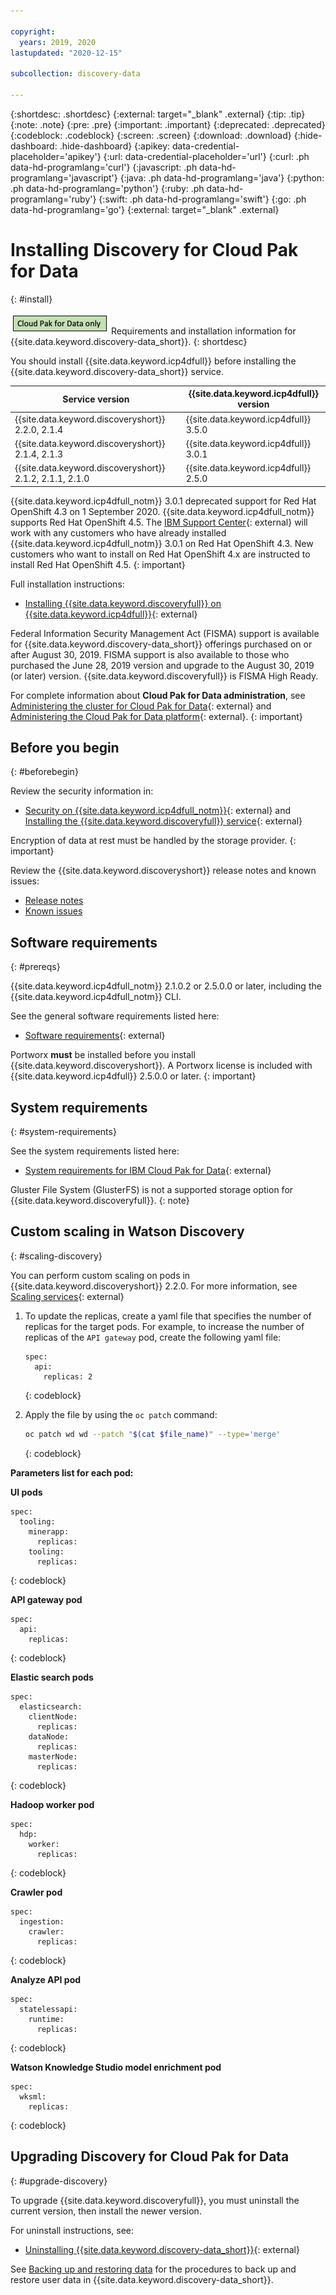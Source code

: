 ```yaml
---

copyright:
  years: 2019, 2020
lastupdated: "2020-12-15"

subcollection: discovery-data

---
```


{:shortdesc: .shortdesc}
{:external: target="_blank" .external}
{:tip: .tip}
{:note: .note}
{:pre: .pre}
{:important: .important}
{:deprecated: .deprecated}
{:codeblock: .codeblock}
{:screen: .screen}
{:download: .download}
{:hide-dashboard: .hide-dashboard}
{:apikey: data-credential-placeholder='apikey'} 
{:url: data-credential-placeholder='url'}
{:curl: .ph data-hd-programlang='curl'}
{:javascript: .ph data-hd-programlang='javascript'}
{:java: .ph data-hd-programlang='java'}
{:python: .ph data-hd-programlang='python'}
{:ruby: .ph data-hd-programlang='ruby'}
{:swift: .ph data-hd-programlang='swift'}
{:go: .ph data-hd-programlang='go'}
{:external: target="_blank" .external}


# Installing Discovery for Cloud Pak for Data
{: #install}

![Cloud Pak for Data only](images/cpdonly.png) Requirements and installation information for {{site.data.keyword.discovery-data_short}}.
{: shortdesc}

You should install {{site.data.keyword.icp4dfull}} before installing the {{site.data.keyword.discovery-data_short}} service.

| Service version | {{site.data.keyword.icp4dfull}} version |
| ---- | ----|
| {{site.data.keyword.discoveryshort}} 2.2.0, 2.1.4 | {{site.data.keyword.icp4dfull}} 3.5.0 |
| {{site.data.keyword.discoveryshort}} 2.1.4, 2.1.3 | {{site.data.keyword.icp4dfull}} 3.0.1 |
| {{site.data.keyword.discoveryshort}} 2.1.2, 2.1.1, 2.1.0 | {{site.data.keyword.icp4dfull}} 2.5.0 |

{{site.data.keyword.icp4dfull_notm}} 3.0.1 deprecated support for Red Hat OpenShift 4.3 on 1 September 2020. {{site.data.keyword.icp4dfull_notm}} supports Red Hat OpenShift 4.5. The [IBM Support Center](https://cloud.ibm.com/unifiedsupport/supportcenter){: external} will work with any customers who have already installed {{site.data.keyword.icp4dfull_notm}} 3.0.1 on Red Hat OpenShift 4.3. New customers who want to install on Red Hat OpenShift 4.x are instructed to install Red Hat OpenShift 4.5.
{: important}

Full installation instructions: 

-  [Installing {{site.data.keyword.discoveryfull}} on {{site.data.keyword.icp4dfull}}](https://www.ibm.com/support/producthub/icpdata/docs/content/SSQNUZ_latest/svc-discovery/discovery-install.html){: external}

Federal Information Security Management Act (FISMA) support is available for {{site.data.keyword.discovery-data_short}} offerings purchased on or after August 30, 2019. FISMA support is also available to those who purchased the June 28, 2019 version and upgrade to the August 30, 2019 (or later) version. {{site.data.keyword.discoveryfull}} is FISMA High Ready.

For complete information about **Cloud Pak for Data administration**, see [Administering the cluster for Cloud Pak for Data](https://www.ibm.com/support/producthub/icpdata/docs/content/SSQNUZ_latest/cpd/admin/admin-cluster.html){: external} and [Administering the Cloud Pak for Data platform](https://www.ibm.com/support/producthub/icpdata/docs/content/SSQNUZ_latest/cpd/admin/admin-web-client.html){: external}.
{: important}


## Before you begin
{: #beforebegin}

Review the security information in:

  -  [Security on {{site.data.keyword.icp4dfull_notm}}](https://www.ibm.com/support/producthub/icpdata/docs/content/SSQNUZ_latest/cpd/plan/security.html){: external} and [Installing the {{site.data.keyword.discoveryfull}} service](https://www.ibm.com/support/producthub/icpdata/docs/content/SSQNUZ_latest/svc-discovery/discovery-install.html){: external}
  
  
Encryption of data at rest must be handled by the storage provider.
{: important}

Review the {{site.data.keyword.discoveryshort}} release notes and known issues:

  -  [Release notes](/docs/discovery-data?topic=discovery-data-release-notes)
  -  [Known issues](/docs/discovery-data?topic=discovery-data-known-issues)

## Software requirements
{: #prereqs}

{{site.data.keyword.icp4dfull_notm}} 2.1.0.2 or 2.5.0.0 or later, including the {{site.data.keyword.icp4dfull_notm}} CLI.

See the general software requirements listed here:

  -  [Software requirements](https://www.ibm.com/support/producthub/icpdata/docs/content/SSQNUZ_latest/cpd/plan/rhos-reqs.html#rhos-reqs__software){: external} 
  

Portworx **must** be installed before you install {{site.data.keyword.discoveryshort}}. A Portworx license is included with {{site.data.keyword.icp4dfull}} 2.5.0.0 or later.
{: important}

## System requirements
{: #system-requirements}

See the system requirements listed here:

  -  [System requirements for IBM Cloud Pak for Data](https://www.ibm.com/support/producthub/icpdata/docs/content/SSQNUZ_latest/cpd/plan/rhos-reqs.html){: external} 
  

Gluster File System (GlusterFS) is not a supported storage option for {{site.data.keyword.discoveryfull}}.
{: note}

## Custom scaling in Watson Discovery
{: #scaling-discovery}

You can perform custom scaling on pods in {{site.data.keyword.discoveryshort}} 2.2.0. For more information, see [Scaling services](https://www.ibm.com/support/producthub/icpdata/docs/content/SSQNUZ_latest/cpd/admin/scaling-svcs.html){: external} 

1. To update the replicas, create a yaml file that specifies the number of replicas for the target pods. For example, to increase the number of replicas of the `API gateway` pod, create the following yaml file:
   
   ```
   spec:
     api:
       replicas: 2
   ```
   {: codeblock}

1. Apply the file by using the `oc patch` command:
   
   ```bash
   oc patch wd wd --patch "$(cat $file_name)" --type='merge'
   ```
   {: codeblock}

**Parameters list for each pod:**

**UI pods**
   
   ```
   spec:
     tooling:
       minerapp:
         replicas:
       tooling:
         replicas:
   ```
   {: codeblock}

**API gateway pod**
   
   ```
   spec:
     api:
       replicas:
   ```
   {: codeblock}

**Elastic search pods**
   
   ```
   spec:
     elasticsearch:
       clientNode:
         replicas:
       dataNode:
         replicas:
       masterNode:
         replicas:
   ```
   {: codeblock}

**Hadoop worker pod**
   
   ```
   spec:
     hdp:
       worker:
         replicas:
   ```
   {: codeblock}

**Crawler pod**
   
   ```
   spec:
     ingestion:
       crawler:
         replicas:
   ```
   {: codeblock}

**Analyze API pod**
   
   ```
   spec:
     statelessapi:
       runtime:
         replicas:
   ```
   {: codeblock}

**Watson Knowledge Studio model enrichment pod**
   
   ```
   spec:
     wksml:
       replicas:
   ```
   {: codeblock}

## Upgrading Discovery for Cloud Pak for Data
{: #upgrade-discovery}

To upgrade {{site.data.keyword.discoveryfull}}, you must uninstall the current version, then install the newer version.

For uninstall instructions, see:

  -  [Uninstalling {{site.data.keyword.discovery-data_short}}](https://www.ibm.com/support/producthub/icpdata/docs/content/SSQNUZ_latest/svc-discovery/discovery-uninstall.html){: external}

  
See [Backing up and restoring data](/docs/discovery-data?topic=discovery-data-backup-restore) for the procedures to back up and restore user data in {{site.data.keyword.discovery-data_short}}.